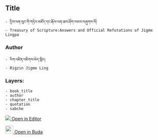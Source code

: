 ## Title
	- དྲིས་ལན་ལུང་གི་གཏེར་མཛོད་དང་རྒོལ་ལན་ཆབ་ཤོག་བཅས་བཞུགས་སོ།
	- Treasury of Scripture:Answers and Official Refutations of Jigme Lingpa

### Author
	- རིག་འཛིན་འཇིགས་མེད་གླིང།
	- Rigzin Jigme Ling

### Layers:
	- book_title
	- author
	- chapter_title
	- quotation
	- sabche


[<img src="https://img.icons8.com/color/25/000000/edit-property.png"> Open in Editor](http://editor.openpecha.org/P000048)

[<img width="25" src="https://library.bdrc.io/icons/BUDA-small.svg"> Open in Buda](https://library.bdrc.io/show/bdr:IE0OPP000048)

